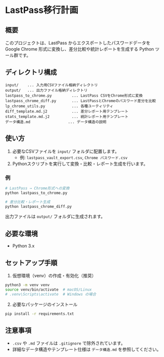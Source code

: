 # LastPass移行計画

## 概要

このプロジェクトは、LastPass からエクスポートしたパスワードデータを Google Chrome 形式に変換し、差分比較や統計レポートを生成する Python ツール群です。

## ディレクトリ構成

```
input/    ... 入力用CSVファイル格納ディレクトリ
output/   ... 出力ファイル格納ディレクトリ
lastpass_to_chrome.py         ... LastPass CSVをChrome形式に変換
lastpass_chrome_diff.py       ... LastPassとChromeのパスワード差分を比較
lp_chrome_utils.py            ... 各種ユーティリティ
diff_template.md.j2           ... 差分レポート用テンプレート
stats_template.md.j2          ... 統計レポート用テンプレート
データ構造.md                 ... データ構造の説明
```

## 使い方

1. 必要なCSVファイルを `input/` フォルダに配置します。
   - 例: `lastpass_vault_export.csv`, `Chrome パスワード.csv`
2. Pythonスクリプトを実行して変換・比較・レポート生成を行います。

### 例

```sh
# LastPass → Chrome形式への変換
python lastpass_to_chrome.py

# 差分比較・レポート生成
python lastpass_chrome_diff.py
```

出力ファイルは `output/` フォルダに生成されます。

## 必要な環境

- Python 3.x

## セットアップ手順

1. 仮想環境（venv）の作成・有効化（推奨）

```sh
python3 -m venv venv
source venv/bin/activate  # macOS/Linux
# .venv\Scripts\activate  # Windows の場合
```

2. 必要なパッケージのインストール

```sh
pip install -r requirements.txt
```

## 注意事項

- `.csv` や `.md` ファイルは `.gitignore` で除外されています。
- 詳細なデータ構造やテンプレート仕様は `データ構造.md` を参照してください。
